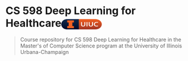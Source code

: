 # CS 598 Deep Learning for Healthcare<img src="public/assets/github_pill.svg" width="110" height="28" align="center">

> Course repository for CS 598 Deep Learning for Healthcare in the Master's of Computer Science program at the University of Illinois Urbana-Champaign
